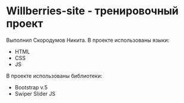 # Willberries-site - тренировочный проект
Выполнил Скородумов Никита.
В проекте использованы языки:
- HTML
- CSS
- JS

В проекте использованы библиотеки:
- Bootstrap v.5
- Swiper Slider JS
